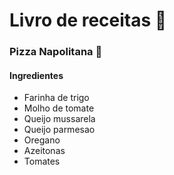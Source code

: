 # Livro de receitas :beer:

### Pizza Napolitana :pizza:

 #### Ingredientes

 - Farinha de trigo
 - Molho de tomate
 - Queijo mussarela
 - Queijo parmesao
 - Oregano
 - Azeitonas
 - Tomates


